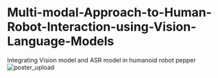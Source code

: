 # Multi-modal-Approach-to-Human-Robot-Interaction-using-Vision-Language-Models
Integrating Vision model and ASR model in humanoid robot pepper
![poster_upload](https://github.com/rajkhatik24/Multi-modal-Approach-to-Human-Robot-Interaction-using-Vision-Language-Models/assets/149350286/e6f51f94-9c4e-4f40-94fd-e761c5cc1f0a)
